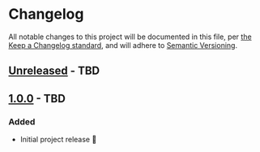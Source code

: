 # Changelog

All notable changes to this project will be documented in this file, per [the Keep a Changelog standard](http://keepachangelog.com/), and will adhere to [Semantic Versioning](http://semver.org/).

## [Unreleased] - TBD

## [1.0.0] - TBD
### Added
- Initial project release 🎉

[Unreleased]: https://github.com/10up/action-pr-helper/compare/trunk...develop
[1.0.1]: https://github.com/10up/action-pr-helper/compare/1.0.0..1.0.1
[1.0.0]: https://github.com/10up/action-pr-helper/releases/tag/1.0.0